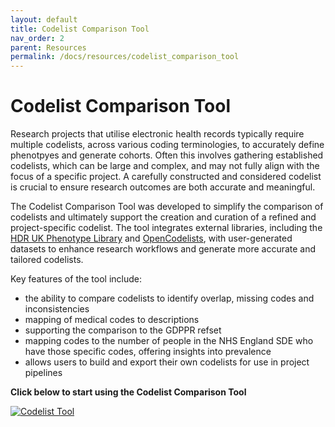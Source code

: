 ```yaml
---
layout: default
title: Codelist Comparison Tool
nav_order: 2
parent: Resources
permalink: /docs/resources/codelist_comparison_tool
---
```


# Codelist Comparison Tool

Research projects that utilise electronic health records typically require multiple codelists, across various coding terminologies, to accurately define phenotpyes and generate cohorts. Often this involves gathering established codelists, which can be large and complex, and may not fully align with the focus of a specific project. A carefully constructed and considered codelist is crucial to ensure research outcomes are both accurate and meaningful.

The Codelist Comparison Tool was developed to simplify the comparison of codelists and ultimately support the creation and curation of a refined and project-specific codelist. The tool integrates external libraries, including the <a href="https://phenotypes.healthdatagateway.org/" target="_blank">HDR UK Phenotype Library</a> and <a href="https://www.opencodelists.org/" target="_blank">OpenCodelists</a>, with user-generated datasets to enhance research workflows and generate more accurate and tailored codelists. 

Key features of the tool include:

- the ability to compare codelists to identify overlap, missing codes and inconsistencies
- mapping of medical codes to descriptions
- supporting the comparison to the GDPPR refset
- mapping codes to the number of people in the NHS England SDE who have those specific codes, offering insights into prevalence
- allows users to build and export their own codelists for use in project pipelines

**Click below to start using the Codelist Comparison Tool**

<a href="https://bhf-dsc-hds.shinyapps.io/codelist_tool/" target="_blank">
  <img src="https://bhfdsc.github.io/documentation/assets/images/codelist_tool.png" alt="Codelist Tool">
</a>

